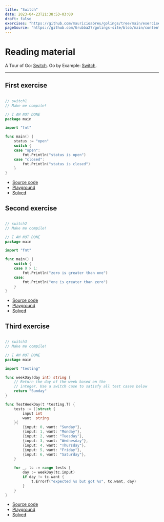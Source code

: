 ```yaml
---
title: "Switch"
date: 2023-04-23T21:38:53-03:00
draft: false
exercises: "https://github.com/mauricioabreu/golings/tree/main/exercises/switch"
pageSource: "https://github.com/Grubba27/golings-site/blob/main/content/exercises/switch.md"
---
```


# Reading material

A Tour of Go: [Switch](https://go.dev/tour/flowcontrol/9). 
Go by Example: [Switch](https://gobyexample.com/switch).

---


## First exercise

```go

// switch1
// Make me compile!

// I AM NOT DONE
package main

import "fmt"

func main() {
	status := "open"
	switch {
	case "open":
		fmt.Println("status is open")
	case "closed":
		fmt.Println("status is closed")
	}
}
```

- [Source code](https://github.com/mauricioabreu/golings/blob/main/exercises/switch/switch1/main.go)
- [Playground](https://go.dev/play/p/CtVz7cmhfEZ)
- [Solved](https://go.dev/play/p/ChJbi9Vxjns)

## Second exercise

```go

// switch2
// Make me compile!

// I AM NOT DONE
package main

import "fmt"

func main() {
	switch {
	case 0 > 1:
		fmt.Println("zero is greater than one")
	case:
		fmt.Println("one is greater than zero")
	}
}
```

- [Source code](https://github.com/mauricioabreu/golings/blob/main/exercises/switch/switch2/main.go)
- [Playground](https://go.dev/play/p/iqwaMerA5pb)
- [Solved](https://go.dev/play/p/82cMH-DXDpE)

## Third exercise

```go

// switch3
// Make me compile!

// I AM NOT DONE
package main

import "testing"

func weekDay(day int) string {
	// Return the day of the week based on the
	// integer. Use a switch case to satisfy all test cases below
	return "Sunday"
}

func TestWeekDay(t *testing.T) {
	tests := []struct {
		input int
		want  string
	}{
		{input: 0, want: "Sunday"},
		{input: 1, want: "Monday"},
		{input: 2, want: "Tuesday"},
		{input: 3, want: "Wednesday"},
		{input: 4, want: "Thursday"},
		{input: 5, want: "Friday"},
		{input: 6, want: "Saturday"},
	}

	for _, tc := range tests {
		day := weekDay(tc.input)
		if day != tc.want {
			t.Errorf("expected %s but got %s", tc.want, day)
		}
	}
}
```

- [Source code](https://github.com/mauricioabreu/golings/blob/main/exercises/switch/switch3/main_test.go)
- [Playground](hhttps://go.dev/play/p/U6XXrvIAVj4)
- [Solved](https://go.dev/play/p/EZI3ki7uBaP)